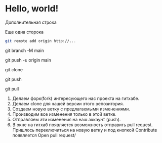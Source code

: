 # Hello, world!
Дополнительная строка

Еще одна сторока

```sh
git remote add origin http://...
```

git branch -M main

git push -u origin main

git clone

git push

git pull

1. Делаем форк(fork) интересующего нас проекта на гитхабе.
2. Делаем clone для нашей версии этого репозитория.
3. Создаем новую ветку с предлагаемыми изменениями.
4. Производим все изменения только в этой ветке.
5. Отправляем эти изменения на наш аккаунт (push). 
6. В окне на гитхаб появляется возможность отправить pull request. 
Пришлось переключиться на новую ветку и под кнопкой Contribute появляется Open pull request/
